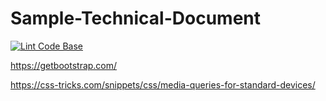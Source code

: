 # Sample-Technical-Document

[![Lint Code Base](https://github.com/milliorn/Sample-Technical-Document/actions/workflows/super-linter.yml/badge.svg)](https://github.com/milliorn/Sample-Technical-Document/actions/workflows/super-linter.yml)

<https://getbootstrap.com/>

<https://css-tricks.com/snippets/css/media-queries-for-standard-devices/>
